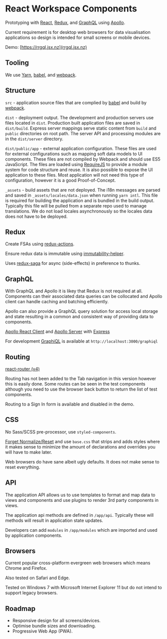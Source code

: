 # React Workspace Components

Prototyping with [React](http://facebook.github.io/react/), [Redux](http://redux.js.org/), and [GraphQL](http://graphql.org/) using [Apollo](http://dev.apollodata.com/).

Current requirement is for desktop web browsers for data visualisation applications so design is intended for small screens or mobile devices.

Demo: [https://rrgql.jsx.nz](rrgql.jsx.nz)

## Tooling

We use [Yarn](https://yarnpkg.com/), [babel](https://babeljs.io/), and [webpack](https://webpack.js.org/).

## Structure

`src` - application source files that are complied by [babel](https://babeljs.io/) and build by [webpack](https://webpack.js.org/).

`dist` - deployment output. The development and production servers use files located in `dist`. Production built application files are saved in `dist/build`. Express server mappings serve static content from `build` and `public` directories on root path. The server API and processing modules are in the `dist/server` directory.

`dist/public/app` - external application configuration. These files are used for external configurations such as mapping soft data models to UI components. These files are not compiled by Webpack and should use ES5 JavaScript. The files are loaded using [RequireJS](http://requirejs.org/) to provide a module system for code structure and reuse. It is also possible to expose the UI application to these files. Most application will not need this type of configuration, however it is a good Proof-of-Concept.

`_assets` - build assets that are not deployed. The i18n messages are parsed and saved in `_assets/locales/data.json` when running `yarn intl`. This file is required for building the application and is bundled in the build output. Typically this file will be pulled from a separate repo used to manage translations. We do not load locales asynchronously so the locales data does not have to be deployed.

## Redux

Create FSAs using [redux-actions](https://github.com/acdlite/redux-actions).

Ensure redux data is immutable using [immutability-helper](https://github.com/kolodny/immutability-helper).

Uses [redux-saga](https://redux-saga.js.org/) for async (side-effects) in preference to thunks.

## GraphQL
 
With GraphQL and Apollo it is likey that Redux is not required at all. Components can their associated data queries can be collocated and Apollo client can handle caching and batching efficiently.

Apollo can also provide a GraphQL query solution for access local storage and state resulting in a common and consistent way of providing data to components.
 
[Apollo React Client](http://dev.apollodata.com/react/) and [Apollo Server](http://dev.apollodata.com/tools/graphql-server/index.html) with [Express](https://expressjs.com/)

For development [GraphiQL](https://github.com/graphql/graphiql) is available at `http://localhost:3000/graphiql`

## Routing

[react-router (v4)](https://reacttraining.com/react-router/)

Routing has not been added to the Tab navigation in this version however this is easily done. Some routes can be seen in the test components although you need to use the browser back button to return the list of test components.

Routing to a Sign In form is available and disabled in the demo.

## CSS

No Sass/SCSS pre-processor, use `styled-components`.

[Forget Normalize/Reset](http://jaydenseric.com/blog/forget-normalize-or-resets-lay-your-own-css-foundation) and use `base.css` that strips and adds styles where it makes sense to minimize the amount of declarations and overrides you will have to make later. 

Web browsers do have sane albeit ugly defaults. It does not make sense to reset everything.

## API

The application API allows us to use templates to format and map data to views and components and use plugins to render 3rd party components in views.
 
The application api methods are defined in `/app/api`. Typically these will methods will result in application state updates.

Developers can add `modules` in `/app/modules` which are imported and used by application components.

## Browsers

Current popular cross-platform evergreen web browsers which means Chrome and Firefox.

Also tested on Safari and Edge.  
 
Tested on Windows 7 with Microsoft Internet Explorer 11 but do not intend to support legacy browsers.

## Roadmap

- Responsive design for all screens/devices.
- Optimise bundle sizes and downloading.
- Progressive Web App (PWA).
